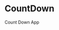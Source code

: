 # CountDown
 Count Down App
   
        
                                      
                                    
                              
                   
           
     
 
 
